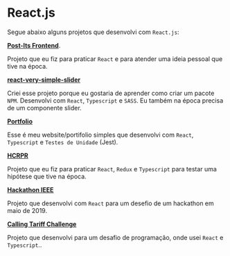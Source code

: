 # React.js

Segue abaixo alguns projetos que desenvolvi com `React.js`:

[**Post-Its Frontend**](https://github.com/arielalvesdutra/post-it-frontend).

Projeto que eu fiz para praticar `React` e para atender uma ideia pessoal que tive na época.

[**react-very-simple-slider**](https://github.com/arielalvesdutra/react-very-simple-slider)

Criei esse projeto porque eu gostaria de aprender como criar um pacote `NPM`. Desenvolvi com `React`, `Typescript` e `SASS`. Eu também na época precisa de um componente slider.

[**Portfolio**](https://github.com/arielalvesdutra/arielalvesdutra.github.io)

Esse é meu website/portifolio simples que desenvolvi com `React`, `Typescript` e `Testes de Unidade` (Jest).

[**HCRPR**](https://github.com/arielalvesdutra/hcrpr-frontend)

Projeto que eu fiz para praticar `React`, `Redux` e `Typescript` para testar uma hipótese que tive na época.

[**Hackathon IEEE**](https://github.com/arielalvesdutra/hackathon-ieee-frontend)

Projeto que desenvolvi com `React` para um desefio de um hackathon em maio de 2019.

[**Calling Tariff Challenge**](https://github.com/arielalvesdutra/calling-tariff-challenge-frontend)

Projeto que desenvolvi para um desafio de programação, onde usei `React` e `Typescript`..
